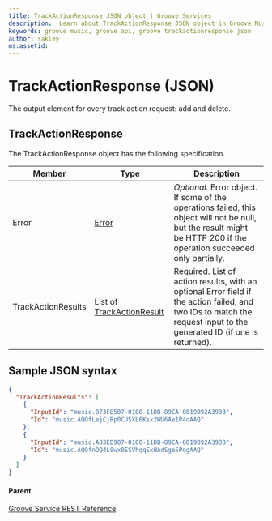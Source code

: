 ```yaml
---
title: TrackActionResponse JSON object | Groove Services
description:  Learn about TrackActionResponse JSON object in Groove Music API.
keywords: groove music, groove api, groove trackactionresponse json
author: sakley
ms.assetid: 
---
```


# TrackActionResponse (JSON)
The output element for every track action request: add and delete.

## TrackActionResponse
The TrackActionResponse object has the following specification.

| **Member**         | **Type**                                                                         | **Description**                                                                                                                                                       |
|--------------------|----------------------------------------------------------------------------------|-----------------------------------------------------------------------------------------------------------------------------------------------------------------------|
| Error              | [Error](JSON-Error.md)                                 | *Optional.* Error object. If some of the operations failed, this object will not be null, but the result might be HTTP 200 if the operation succeeded only partially.   |
| TrackActionResults | List of [TrackActionResult](JSON-TrackActionResult.md) | Required. List of action results, with an optional Error field if the action failed, and two IDs to match the request input to the generated ID (if one is returned). |

## Sample JSON syntax
```json
{
  "TrackActionResults": [
    {
      "InputId": "music.873FB507-0100-11DB-89CA-0019B92A3933",
      "Id": "music.AQQfLejCjRp0CUSXL6Ksx2WU6Ae1P4cAAQ"
    },
    {
      "InputId": "music.A83EB907-0100-11DB-89CA-0019B92A3933",
      "Id": "music.AQQfnOQ4L9wx0ESVhqqExHAdSge5PqgAAQ"
    }
  ]
}
```

#### Parent
[Groove Service REST Reference](overview.md)
